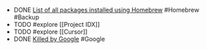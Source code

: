 - DONE [List of all packages installed using Homebrew](https://apple.stackexchange.com/a/256269/516422) #Homebrew #Backup
- TODO #explore [[Project IDX]]
- TODO #explore [[Cursor]]
- DONE [Killed by Google](https://killedbygoogle.com/) #Google